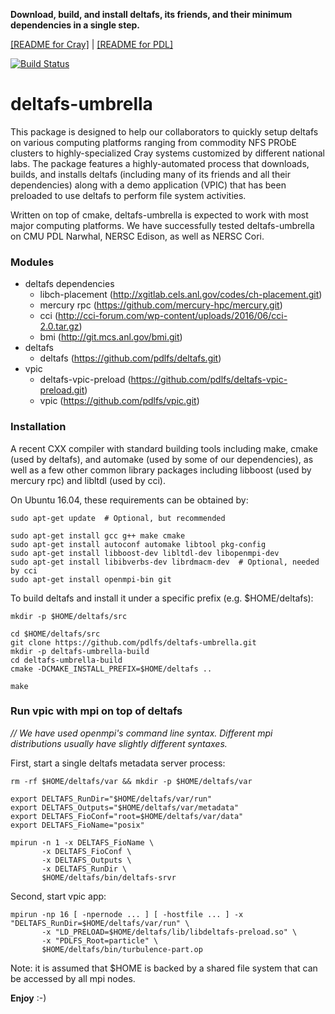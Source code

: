 **Download, build, and install deltafs, its friends, and their minimum dependencies in a single step.**

[[README for Cray]](README.cray.md) | [[README for PDL]](README.pdl.md)

[![Build Status](https://travis-ci.org/pdlfs/deltafs-umbrella.svg?branch=master)](https://travis-ci.org/pdlfs/deltafs-umbrella)

# deltafs-umbrella

This package is designed to help our collaborators to quickly setup deltafs on various computing platforms ranging from commodity NFS PRObE clusters to highly-specialized Cray systems customized by different national labs. The package features a highly-automated process that downloads, builds, and installs deltafs (including many of its friends and all their dependencies) along with a demo application (VPIC) that has been preloaded to use deltafs to perform file system activities.

Written on top of cmake, deltafs-umbrella is expected to work with most major computing platforms. We have successfully tested deltafs-umbrella on CMU PDL Narwhal, NERSC Edison, as well as NERSC Cori.

### Modules

* deltafs dependencies
  * libch-placement (http://xgitlab.cels.anl.gov/codes/ch-placement.git)
  * mercury rpc (https://github.com/mercury-hpc/mercury.git)
  * cci (http://cci-forum.com/wp-content/uploads/2016/06/cci-2.0.tar.gz)
  * bmi (http://git.mcs.anl.gov/bmi.git)
* deltafs
  * deltafs (https://github.com/pdlfs/deltafs.git)
* vpic
  * deltafs-vpic-preload (https://github.com/pdlfs/deltafs-vpic-preload.git)
  * vpic (https://github.com/pdlfs/vpic.git)

### Installation

A recent CXX compiler with standard building tools including make, cmake (used by deltafs), and automake (used by some of our dependencies), as well as a few other common library packages including libboost (used by mercury rpc) and libltdl (used by cci).

On Ubuntu 16.04, these requirements can be obtained by:

```
sudo apt-get update  # Optional, but recommended

sudo apt-get install gcc g++ make cmake
sudo apt-get install autoconf automake libtool pkg-config
sudo apt-get install libboost-dev libltdl-dev libopenmpi-dev
sudo apt-get install libibverbs-dev librdmacm-dev  # Optional, needed by cci
sudo apt-get install openmpi-bin git
```

To build deltafs and install it under a specific prefix (e.g. $HOME/deltafs):

```
mkdir -p $HOME/deltafs/src

cd $HOME/deltafs/src
git clone https://github.com/pdlfs/deltafs-umbrella.git
mkdir -p deltafs-umbrella-build
cd deltafs-umbrella-build
cmake -DCMAKE_INSTALL_PREFIX=$HOME/deltafs ..

make
```

### Run vpic with mpi on top of deltafs

*// We have used openmpi's command line syntax. Different mpi distributions usually have slightly different syntaxes.*

First, start a single deltafs metadata server process:

```
rm -rf $HOME/deltafs/var && mkdir -p $HOME/deltafs/var

export DELTAFS_RunDir="$HOME/deltafs/var/run"
export DELTAFS_Outputs="$HOME/deltafs/var/metadata"
export DELTAFS_FioConf="root=$HOME/deltafs/var/data"
export DELTAFS_FioName="posix"

mpirun -n 1 -x DELTAFS_FioName \
       -x DELTAFS_FioConf \
       -x DELTAFS_Outputs \
       -x DELTAFS_RunDir \
       $HOME/deltafs/bin/deltafs-srvr

```

Second, start vpic app:

```
mpirun -np 16 [ -npernode ... ] [ -hostfile ... ] -x "DELTAFS_RunDir=$HOME/deltafs/var/run" \
       -x "LD_PRELOAD=$HOME/deltafs/lib/libdeltafs-preload.so" \
       -x "PDLFS_Root=particle" \
       $HOME/deltafs/bin/turbulence-part.op 
```

Note: it is assumed that $HOME is backed by a shared file system that can be accessed by all mpi nodes.

**Enjoy** :-)
